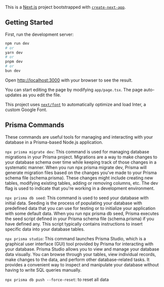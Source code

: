 This is a [Next.js](https://nextjs.org/) project bootstrapped with
[`create-next-app`](https://github.com/vercel/next.js/tree/canary/packages/create-next-app).

## Getting Started

First, run the development server:

```bash
npm run dev
# or
yarn dev
# or
pnpm dev
# or
bun dev
```

Open [http://localhost:3000](http://localhost:3000) with your browser to see the result.

You can start editing the page by modifying `app/page.tsx`. The page auto-updates as you edit the file.

This project uses [`next/font`](https://nextjs.org/docs/basic-features/font-optimization) to automatically optimize and
load Inter, a custom Google Font.

## Prisma Commands

These commands are useful tools for managing and interacting with your database in a Prisma-based Node.js application.

`npx prisma migrate dev`: This command is used for managing database migrations in your Prisma project. Migrations are a
way to make changes to your database schema over time while keeping track of those changes in a systematic manner. When
you run npx prisma migrate dev, Prisma will generate migration files based on the changes you've made to your Prisma
schema file (schema.prisma). These changes might include creating new tables, modifying existing tables, adding or
removing columns, etc. The dev flag is used to indicate that you're working in a development environment.

`npx prisma db seed`: This command is used to seed your database with initial data. Seeding is the process of populating
your database with predefined data that you can use for testing or to initialize your application with some default
data. When you run npx prisma db seed, Prisma executes the seed script defined in your Prisma schema file
(schema.prisma) if you have defined any. This script typically contains instructions to insert specific data into your
database tables.

`npx prisma studio`: This command launches Prisma Studio, which is a graphical user interface (GUI) tool provided by
Prisma for interacting with your database. Prisma Studio allows you to view and manage your database data visually. You
can browse through your tables, view individual records, make changes to the data, and perform other database-related
tasks. It provides a convenient way to inspect and manipulate your database without having to write SQL queries
manually.

`npx prisma db push --force-reset`: to reset all data
